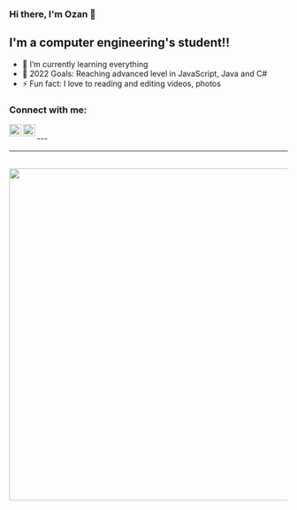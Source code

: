 ### Hi there, I'm Ozan 👋 

## I'm a computer engineering's student!!
- 🌱 I’m currently learning everything 
- 🥅 2022 Goals: Reaching advanced level in JavaScript, Java and C#
- ⚡ Fun fact: I love to reading and editing videos, photos

### Connect with me:

[<img align="left" alt="codeSTACKr | LinkedIn" width="22px" src="https://cdn.jsdelivr.net/npm/simple-icons@v3/icons/linkedin.svg" />][linkedin]
[<img align="left" alt="codeSTACKr | Instagram" width="22px" src="https://cdn.jsdelivr.net/npm/simple-icons@v3/icons/instagram.svg" />][instagram]

<br />
---

[instagram]: https://instagram.com/ozancicek0
[linkedin]: https://linkedin.com/in/ozancck

-----

</br>
<img width=600 src="https://wakatime.com/share/@c415a0e9-e067-4baa-ab55-570d78d6fb5f/65fe599a-2b93-4d1e-ae2e-fabdbdd83154.svg">

